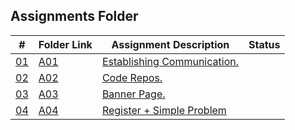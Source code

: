 ## Assignments Folder

|      #      | Folder Link  | Assignment Description                                                                                                          | Status |
| :---------: | ------------ | ------------------------------------------------------------------------------------------------------------------------------- | ------ |
| [01](./A01) | [A01](./A01) | [Establishing Communication.](./https://docs.google.com/spreadsheets/d/1jAkhTTA8b8BxF5ckkyct44jOz8PNmREB9QxGERVDSeY/edit#gid=0) |        |
| [02](./A02) | [A02](./A02) | [Code Repos.](./https://github.com/LoicKonan/4883-PT-Konan/tree/master/Assignments)                                             |        |
| [03](./A03) | [A03](./A03) | [Banner Page.](./A03)                                                                                                           |        |
| [04](./A04) | [A04](./A04) | [Register + Simple Problem](./A04)                                                                                              |        |
